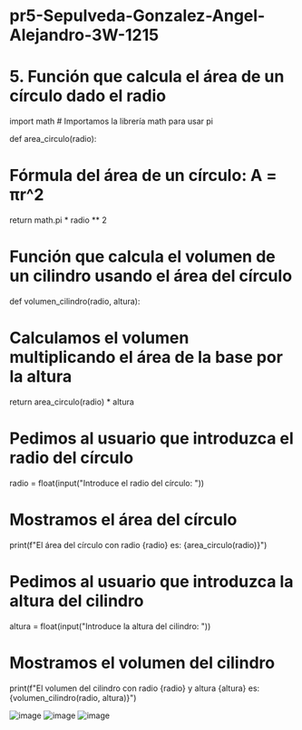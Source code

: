 # pr5-Sepulveda-Gonzalez-Angel-Alejandro-3W-1215

# 5. Función que calcula el área de un círculo dado el radio

import math  # Importamos la librería math para usar pi

def area_circulo(radio):

  # Fórmula del área de un círculo: A = πr^2
  return math.pi * radio ** 2

# Función que calcula el volumen de un cilindro usando el área del círculo

def volumen_cilindro(radio, altura):
    
  # Calculamos el volumen multiplicando el área de la base por la altura
  
  return area_circulo(radio) * altura

# Pedimos al usuario que introduzca el radio del círculo

radio = float(input("Introduce el radio del círculo: "))

# Mostramos el área del círculo

print(f"El área del círculo con radio {radio} es: {area_circulo(radio)}")

# Pedimos al usuario que introduzca la altura del cilindro

altura = float(input("Introduce la altura del cilindro: "))

# Mostramos el volumen del cilindro

print(f"El volumen del cilindro con radio {radio} y altura {altura} es: {volumen_cilindro(radio, altura)}")

![image](https://github.com/user-attachments/assets/4db82d1d-9076-4374-a44f-96dfd627abcf)
![image](https://github.com/user-attachments/assets/23b4dd5a-84c1-4193-917f-54622ee00111)
![image](https://github.com/user-attachments/assets/9e112936-9f2f-483d-b5bd-0962ecddc178)
